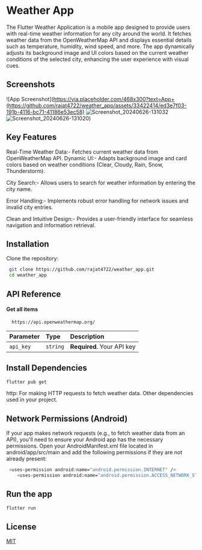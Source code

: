 
# Weather App

The Flutter Weather Application is a mobile app designed to provide users with real-time weather information for any city around the world. It fetches weather data from the OpenWeatherMap API and displays essential details such as temperature, humidity, wind speed, and more. The app dynamically adjusts its background image and UI colors based on the current weather conditions of the selected city, enhancing the user experience with visual cues.


## Screenshots

![App Screenshot](https://via.placeholder.com/468x300?text=App+(https://github.com/rajat4722/weather_app/assets/33422414/ed3e7f03-191b-4116-bc71-41186e53ec58)
![Screenshot_20240626-131032](https://github.com/rajat4722/weather_app/assets/33422414/9d2ce1cd-d870-4389-b37d-49cc5870146a)
![Screenshot_20240626-131020](https://github.com/rajat4722/weather_app/assets/33422414/61274531-1599-4abf-9785-45baea4d2b83))





## Key Features


Real-Time Weather Data:- Fetches current weather data from OpenWeatherMap API.
Dynamic UI:- Adapts background image and card colors based on weather conditions (Clear, Cloudy, Rain, Snow, Thunderstorm).

City Search:- Allows users to search for weather information by entering the city name.

Error Handling:- Implements robust error handling for network issues and invalid city entries.

Clean and Intuitive Design:- Provides a user-friendly interface for seamless navigation and information retrieval.
## Installation

Clone the repository:

```bash
 git clone https://github.com/rajat4722/weather_app.git
 cd weather_app
```
    
## API Reference

#### Get all items

```http
  https://api.openweathermap.org/
```

| Parameter | Type     | Description                |
| :-------- | :------- | :------------------------- |
| `api_key` | `string` | **Required**. Your API key |

## Install Dependencies

```bash
flutter pub get
```

http: For making HTTP requests to fetch weather data.
Other dependencies used in your project.
## Network Permissions (Android)


If your app makes network requests (e.g., to fetch weather data from an API), you'll need to ensure your Android app has the necessary permissions. Open your AndroidManifest.xml file located in android/app/src/main and add the following permissions if they are not already present:

```bash
 <uses-permission android:name="android.permission.INTERNET" />
    <uses-permission android:name="android.permission.ACCESS_NETWORK_STATE" />
```
## Run the app

```bash
flutter run
```
## License

[MIT](https://choosealicense.com/licenses/mit/)


